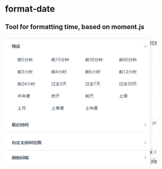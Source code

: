 # format-date
## Tool for formatting time, based on moment.js

![Image text](https://github.com/constW/format-date/blob/master/img-folder/4A91198E-2E01-4d59-ADF6-2A23BA13897A.png)

